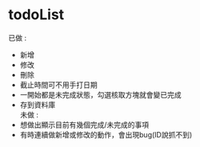# todoList

已做 :   
  * 新增  
  * 修改  
  * 刪除  
  * 截止時間可不用手打日期  
  * 一開始都是未完成狀態，勾選核取方塊就會變已完成  
  * 存到資料庫  
未做 :  
  * 想做出顯示目前有幾個完成/未完成的事項  
  * 有時連續做新增或修改的動作，會出現bug(ID說抓不到)  
